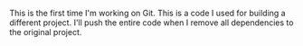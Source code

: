 This is the first time I'm working on Git. This is a code I used for building a different project. I'll push the entire code when I remove all dependencies to the original project. 
